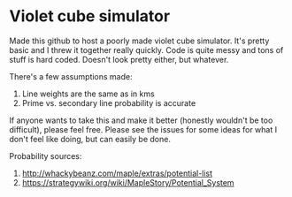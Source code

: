 # Violet cube simulator
Made this github to host a poorly made violet cube simulator.
It's pretty basic and I threw it together really quickly.
Code is quite messy and tons of stuff is hard coded.
Doesn't look pretty either, but whatever.

There's a few assumptions made:
1) Line weights are the same as in kms
2) Prime vs. secondary line probability is accurate

If anyone wants to take this and make it better (honestly wouldn't be too difficult), please feel free.
Please see the issues for some ideas for what I don't feel like doing, but can easily be done.

Probability sources:
1) http://whackybeanz.com/maple/extras/potential-list
2) https://strategywiki.org/wiki/MapleStory/Potential_System